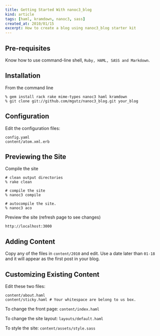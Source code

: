 ```yaml
---
title: Getting Started With nanoc3_blog 
kind: article
tags: [haml, kramdown, nanoc3, sass]
created_at: 2010/01/15
excerpt: How to create a blog using nanoc3_blog starter kit
---
```


## Pre-requisites

Know how to use command-line shell, `Ruby, HAML, SASS and Markdown`.

## Installation

From the command line

    % gem install rack rake mime-types nanoc3 haml kramdown
    % git clone git://github.com/mgutz/nanoc3_blog.git your_blog

## Configuration

Edit the configuration files:

    config.yaml
    content/atom.xml.erb

## Previewing the Site

Compile the site

    # clean output directories
    % rake clean 

    # compile the site
    % nanoc3 compile

    # autocompile the site. 
    % nanoc3 aco

Preview the site (refresh page to see changes)

    http://localhost:3000


## Adding Content

Copy any of the files in `content/2010` and edit.  Use a date later than `01-18` and it will appear as the first post in your blog.

## Customizing Existing Content

Edit these two files:

    content/about.haml
    content/sticky.haml # Your whitespace are belong to us box.

To change the front page: `content/index.haml`

To change the site layout: `layouts/default.haml`

To style the site:  `content/assets/style.sass`
